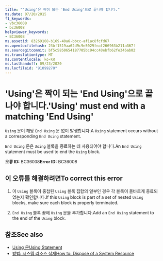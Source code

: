 ```yaml
---
title: "'Using'은 짝이 되는 'End Using'으로 끝나야 합니다."
ms.date: 07/20/2015
f1_keywords:
- vbc36008
- bc36008
helpviewer_keywords:
- BC36008
ms.assetid: 83269108-b169-40a6-bbcc-af1ac8fcfd67
ms.openlocfilehash: 23bf1519aa62d9c9e5029feaf266963b211a367f
ms.sourcegitcommit: bf5c5850654187705bc94cc40ebfb62fe346ab02
ms.translationtype: MT
ms.contentlocale: ko-KR
ms.lasthandoff: 09/23/2020
ms.locfileid: "91099270"
---
```

# <a name="using-must-end-with-a-matching-end-using"></a><span data-ttu-id="b70ca-102">'Using'은 짝이 되는 'End Using'으로 끝나야 합니다.</span><span class="sxs-lookup"><span data-stu-id="b70ca-102">'Using' must end with a matching 'End Using'</span></span>

<span data-ttu-id="b70ca-103">`Using` 문이 해당 `End Using` 문 없이 발생합니다.</span><span class="sxs-lookup"><span data-stu-id="b70ca-103">A `Using` statement occurs without a corresponding `End Using` statement.</span></span>  
  
 <span data-ttu-id="b70ca-104">`End Using` 문은 `Using` 블록을 종료하는 데 사용되어야 합니다.</span><span class="sxs-lookup"><span data-stu-id="b70ca-104">An `End Using` statement must be used to end the `Using` block.</span></span>  
  
 <span data-ttu-id="b70ca-105">**오류 ID:** BC36008</span><span class="sxs-lookup"><span data-stu-id="b70ca-105">**Error ID:** BC36008</span></span>  
  
## <a name="to-correct-this-error"></a><span data-ttu-id="b70ca-106">이 오류를 해결하려면</span><span class="sxs-lookup"><span data-stu-id="b70ca-106">To correct this error</span></span>  
  
1. <span data-ttu-id="b70ca-107">이 `Using` 블록이 중첩된 `Using` 블록 집합의 일부인 경우 각 블록이 올바르게 종료되었는지 확인합니다.</span><span class="sxs-lookup"><span data-stu-id="b70ca-107">If this `Using` block is part of a set of nested `Using` blocks, make sure each block is properly terminated.</span></span>  
  
2. <span data-ttu-id="b70ca-108">`End Using` 블록 끝에 `Using` 문을 추가합니다.</span><span class="sxs-lookup"><span data-stu-id="b70ca-108">Add an `End Using` statement to the end of the `Using` block.</span></span>  
  
## <a name="see-also"></a><span data-ttu-id="b70ca-109">참조</span><span class="sxs-lookup"><span data-stu-id="b70ca-109">See also</span></span>

- [<span data-ttu-id="b70ca-110">Using 문</span><span class="sxs-lookup"><span data-stu-id="b70ca-110">Using Statement</span></span>](../language-reference/statements/using-statement.md)
- [<span data-ttu-id="b70ca-111">방법: 시스템 리소스 삭제</span><span class="sxs-lookup"><span data-stu-id="b70ca-111">How to: Dispose of a System Resource</span></span>](../programming-guide/language-features/control-flow/how-to-dispose-of-a-system-resource.md)
